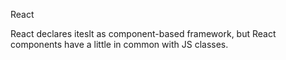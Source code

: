 React

React declares iteslt as component-based framework, but React components have a little in common with JS classes.
